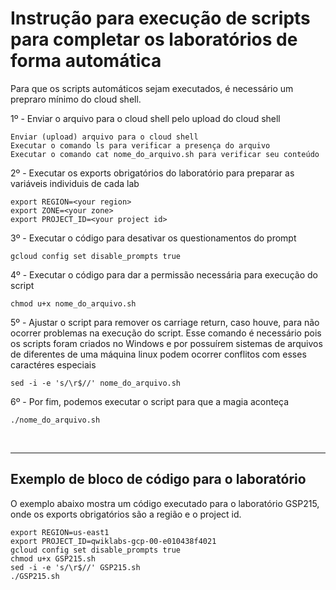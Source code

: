 # **Instrução para execução de scripts para completar os laboratórios de forma automática**

Para que os scripts automáticos sejam executados, é necessário um prepraro mínimo do cloud shell.

1º - Enviar o arquivo para o cloud shell pelo upload do cloud shell

    Enviar (upload) arquivo para o cloud shell
    Executar o comando ls para verificar a presença do arquivo
    Executar o comando cat nome_do_arquivo.sh para verificar seu conteúdo

2º - Executar os exports obrigatórios do laboratório para preparar as variáveis individuis de cada lab

    export REGION=<your region>
    export ZONE=<your zone>
    export PROJECT_ID=<your project id>

3º - Executar o código para desativar os questionamentos do prompt

    gcloud config set disable_prompts true

4º - Executar o código para dar a permissão necessária para execução do script

    chmod u+x nome_do_arquivo.sh

5º - Ajustar o script para remover os carriage return, caso houve, para não ocorrer problemas na execução do script. Esse comando é necessário pois os scripts foram criados no Windows e por possuírem sistemas de arquivos de diferentes de uma máquina linux podem ocorrer conflitos com esses caractéres especiais

    sed -i -e 's/\r$//' nome_do_arquivo.sh
    
6º - Por fim, podemos executar o script para que a magia aconteça

    ./nome_do_arquivo.sh

<br>

---

## Exemplo de bloco de código para o laboratório

O exemplo abaixo mostra um código executado para o laboratório GSP215, onde os exports obrigatórios são a região e o project id.

    export REGION=us-east1
    export PROJECT_ID=qwiklabs-gcp-00-e010438f4021
    gcloud config set disable_prompts true
    chmod u+x GSP215.sh
    sed -i -e 's/\r$//' GSP215.sh
    ./GSP215.sh

